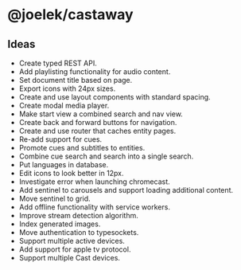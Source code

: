 # @joelek/castaway

## Ideas

* Create typed REST API.
* Add playlisting functionality for audio content.
* Set document title based on page.
* Export icons with 24px sizes.
* Create and use layout components with standard spacing.
* Create modal media player.
* Make start view a combined search and nav view.
* Create back and forward buttons for navigation.
* Create and use router that caches entity pages.
* Re-add support for cues.
* Promote cues and subtitles to entities.
* Combine cue search and search into a single search.
* Put languages in database.
* Edit icons to look better in 12px.
* Investigate error when launching chromecast.
* Add sentinel to carousels and support loading additional content.
* Move sentinel to grid.
* Add offline functionality with service workers.
* Improve stream detection algorithm.
* Index generated images.
* Move authentication to typesockets.
* Support multiple active devices.
* Add support for apple tv protocol.
* Support multiple Cast devices.

